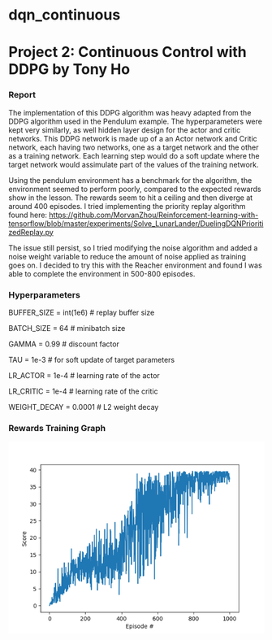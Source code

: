 # dqn_continuous
# Project 2: Continuous Control with DDPG by Tony Ho

### Report

The implementation of this DDPG algorithm was heavy adapted from the DDPG algorithm used in the Pendulum example.
The hyperparameters were kept very similarly, as well hidden layer design for the actor and critic networks.
This DDPG network is made up of a an Actor network and Critic network, each having two networks, one as a target network and the other as a training network.
Each learning step would do a soft update where the target network would assimulate part of the values of the training network.


Using the pendulum environment has a benchmark for the algorithm, the environment seemed to perform poorly, compared to the expected rewards show in the lesson.
The rewards seem to hit a ceiling and then diverge at around 400 episodes.  I tried implementing the priority replay algorithm found here:
https://github.com/MorvanZhou/Reinforcement-learning-with-tensorflow/blob/master/experiments/Solve_LunarLander/DuelingDQNPrioritizedReplay.py

The issue still persist, so I tried modifying the noise algorithm and added a noise weight variable to reduce the amount of noise applied as training goes on.
I decided to try this with the Reacher environment and found I was able to complete the environment in 500-800 episodes.

### Hyperparameters

BUFFER_SIZE = int(1e6)  # replay buffer size

BATCH_SIZE = 64         # minibatch size

GAMMA = 0.99            # discount factor

TAU = 1e-3              # for soft update of target parameters

LR_ACTOR = 1e-4         # learning rate of the actor 

LR_CRITIC = 1e-4        # learning rate of the critic

WEIGHT_DECAY = 0.0001   # L2 weight decay


### Rewards Training Graph

![Trained Agent](Figure_1.png)